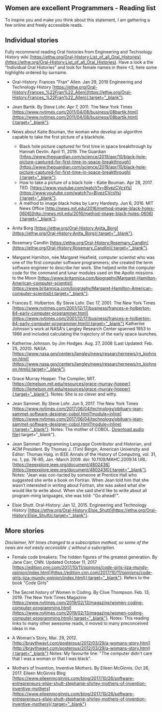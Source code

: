 #

## Women are excellent Programmers - Reading list

To inspire you and make you think about this statement, I am gathering a few online and freely accessible reads. 

## Individual stories

Fully recommend reading Oral histories from Engineering and Technology History wiki [https://ethw.org/Oral-History:List_of_all_Oral_Histories](https://ethw.org/Oral-History:List_of_all_Oral_Histories). Have a look a the "Individual Oral Histories" and look for female names in there <3, here some highlights ordered by surname.

* Oral-History: Frances "Fran" Allen. Jan 29, 2019 Engineering and Technology History 
[https://ethw.org/Oral-History:Frances_%22Fran%22_Allen](https://ethw.org/Oral-History:Frances_%22Fran%22_Allen){:target="_blank"}.

* Jean Bartik. By Steve Lohr. Apr 7, 2011. The New York Times [https://www.nytimes.com/2011/04/08/business/08bartik.html](https://www.nytimes.com/2011/04/08/business/08bartik.html){:target="_blank"}.

* News about Katie Bouman, the woman who develop an algorithm capable to take the first picture of a blackhole. 
    * Black hole picture captured for first time in space breakthrough by Hannah Devlin. April 11, 2019. The Guardian [https://www.theguardian.com/science/2019/apr/10/black-hole-picture-captured-for-first-time-in-space-breakthrough](https://www.theguardian.com/science/2019/apr/10/black-hole-picture-captured-for-first-time-in-space-breakthrough){:target="_blank"}. 
    * How to take a picture of a black hole - Katie Bouman. Apr 28, 2017. TED. [https://www.youtube.com/watch?v=BIvezCVcsYs](https://www.youtube.com/watch?v=BIvezCVcsYs){:target="_blank"}.
    * A method to image black holes by Larry Hardesty. Jun 6, 2016. MIT News Office [http://news.mit.edu/2016/method-image-black-holes-0606](http://news.mit.edu/2016/method-image-black-holes-0606){:target="_blank"}.
    
* Anita Borg [https://ethw.org/Oral-History:Anita_Borg](https://ethw.org/Oral-History:Anita_Borg){:target="_blank"}.
   
* Rosemary Candlin [https://ethw.org/Oral-History:Rosemary_Candlin](https://ethw.org/Oral-History:Rosemary_Candlin){:target="_blank"}.

* Margaret Hamilton, née Margaret Heafield, computer scientist who was one of the first computer software programmers; she created the term software engineer to describe her work. She helped write the computer code for the command and lunar modules used on the Apollo missions to the Moon [https://www.britannica.com/biography/Margaret-Hamilton-American-computer-scientist](https://www.britannica.com/biography/Margaret-Hamilton-American-computer-scientist){:target="_blank"}.

* Frances E. Holberton. By Steve Lohr. Dec 17, 2001. The New York Times [https://www.nytimes.com/2001/12/17/business/frances-e-holberton-84-early-computer-programmer.html](https://www.nytimes.com/2001/12/17/business/frances-e-holberton-84-early-computer-programmer.html){:target="_blank"} Katherine Johnson's work at NASA's Langley Research Center spanned 1953 to 1986 and included calculating the trajectory of the early space launches.

* Katherine Johnson. by Jim Hodges. Aug. 27, 2008 (Last Updated: Feb. 25, 2020). NASA. [https://www.nasa.gov/centers/langley/news/researchernews/rn_kjohnson.html](https://www.nasa.gov/centers/langley/news/researchernews/rn_kjohnson.html){:target="_blank"}.

* Grace Murray Hopper. The Compiler, MIT. [https://lemelson.mit.edu/resources/grace-murray-hopper](https://lemelson.mit.edu/resources/grace-murray-hopper){:target="_blank"}. Notes: She is so clever and witty.

* Jean Sammet. By Steve Lohr. Jun 5, 2017. The New York Times [https://www.nytimes.com/2017/06/04/technology/obituary-jean-sammet-software-designer-cobol.html?module=inline](https://www.nytimes.com/2017/06/04/technology/obituary-jean-sammet-software-designer-cobol.html?module=inline){:target="_blank"}. Notes: The mother of COBOL. [Download audio file](https://github.com/orchid00/WomenAreExcellentProgrammers/raw/master/Audio/Jean_Sammet_COBOL.mp3){:target="_blank"}.
* Jean Sammet: Programming Language Contributor and Historian, and ACM President. By Thomas J. (Tim) Bergin, American University and Editor: Thomas Haig. in IEEE Annals of the History of Computing, vol. 31, no. 1, pp. 76-85, Jan.-March 2009.
doi: 10.1109/MAHC.2009.14 URL: [https://ieeexplore.ieee.org/document/4802436](https://ieeexplore.ieee.org/document/4802436){:target="_blank"}. Notes: "Jean was con-tacted by someone at Prentice Hall who suggested she write a book on Fortran. When Jean told him that she wasn’t interested in writing about Fortran, she was asked what she would like to write about. When she said she’d like to write about all program-ming languages, she was told: ‘‘Go ahead!’".

* Elsie Shutt. Oral-History: Jan 12, 2015. Engineering and Technology History [https://ethw.org/Oral-History:Elsie_Shutt](https://ethw.org/Oral-History:Elsie_Shutt){:target="_blank"}.

## More stories

*Disclaimer, NY times changed to a subscription method, so some of the news are not easily accessible :( without a subcription.*

* Female code breakers: The hidden figures of the greatest generation. By Jane Carr, CNN. Updated October 11, 2017 [https://edition.cnn.com/2017/10/11/opinions/code-girls-iiza-mundy-opinion/index.html](https://edition.cnn.com/2017/10/11/opinions/code-girls-iiza-mundy-opinion/index.html){:target="_blank"}. Refers to the book "Code Girls"

* The Secret history of Women in Coding. By Clive Thompson. Feb. 13, 2019. The New York Times Magazine [https://www.nytimes.com/2019/02/13/magazine/women-coding-computer-programming.html](https://www.nytimes.com/2019/02/13/magazine/women-coding-computer-programming.html){:target="_blank"}.
Notes: This reading links to many other awesome reads, it moved to many preconceived ideas in me.

* A Woman's Story, Mar. 29, 2012. [http://braythwayt.com/posterous/2012/03/29/a-womans-story.html](http://braythwayt.com/posterous/2012/03/29/a-womans-story.html){:target="_blank"}
Notes: My favourite line: "The computer didn't care that I was a woman or that I was black".

* Mothers of Invention, Inventive Mothers. By Eileen McGinnis. Oct 26, 2017. Eileen McGinnis Blog [https://www.eileenmcginnis.com/blog/2017/10/26/software-entrepreneurs-elsie-shutt-stephanie-shirley-mothers-of-invention-inventive-mothers](https://www.eileenmcginnis.com/blog/2017/10/26/software-entrepreneurs-elsie-shutt-stephanie-shirley-mothers-of-invention-inventive-mothers){:target="_blank"}
